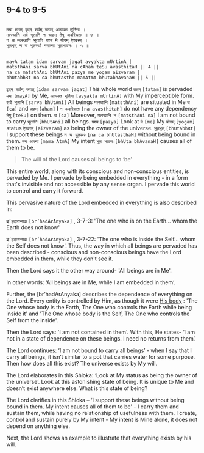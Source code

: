 ## 9-4 to 9-5


```shloka-sa

मया ततम् इदम् सर्वम् जगत् अव्यक्त मूर्तिना ।
मत्स्थानि सर्व भूतानि न चाहम् तेषु अवस्थितः ॥ ४ ॥
न च मत्स्थानि भूतानि पश्य मे योगम् ऐश्वरम् ।
भूतभृत् न च भूतस्थो ममात्मा भूतभावनः ॥ ५ ॥

```
```shloka-sa-hk

mayA tatam idam sarvam jagat avyakta mUrtinA |
matsthAni sarva bhUtAni na cAham teSu avasthitaH || 4 ||
na ca matsthAni bhUtAni pazya me yogam aizvaram |
bhUtabhRt na ca bhUtastho mamAtmA bhUtabhAvanaH || 5 ||

```
`इदम् सर्वम् जगत्` `[idam sarvam jagat]` This whole world `ततम्` `[tatam]` is pervaded `मया` `[mayA]` by Me, `अव्यक्त मूर्तिना` `[avyakta mUrtinA]` with My imperceptible form. `सर्व भूतानि` `[sarva bhUtAni]` All beings `मत्स्थानि` `[matsthAni]` are situated in Me `च` `[ca]` and `अहम्` `[aham]` I `न अवस्थितः` `[na avasthitaH]` do not have any dependency `तेषु` `[teSu]` on them.
`च` `[ca]` Moreover, `मत्स्थानि न` `[matsthAni na]` I am not bound to carry `भूतानि` `[bhUtAni]` all beings. `पश्य` `[pazya]` Look at `मे` `[me]` My `योगम्` `[yogam]` status `ऐश्वरम्` `[aizvaram]` as being the owner of the universe. `भूतभृत्` `[bhUtabhRt]` I support these beings `न च भूतस्थः` `[na ca bhUtasthaH]` without being bound in them. `मम आत्मा` `[mama AtmA]` My intent `भूत भावनः` `[bhUta bhAvanaH]` causes all of them to be.


<a name='applnote_145'></a>
> The will of the Lord causes all beings to ‘be’



This entire world, along with its conscious and non-conscious entities, is pervaded by Me. I pervade by being embedded in everything - in a form that's invisible and not accessible by any sense organ. I pervade this world to control and carry it forward.

This pervasive nature of the Lord embedded in everything is also described in:

`ब्र्’हदारान्यक` `[br’hadArAnyaka]` , 3-7-3: 'The one who is on the Earth... whom the Earth does not know'

`ब्र्’हदारान्यक` `[br’hadArAnyaka]` , 3-7-22: 'The one who is inside the Self... whom the Self does not know'. Thus, the way in which all beings are pervaded has been described - conscious and non-conscious beings have the Lord embedded in them, while they don't see it.

Then the Lord says it the other way around- 'All beings are in Me'. 

In other words: ‘All beings are in Me, while I am embedded in them’. 

Further, the [br’hadArAnyaka] describes the dependence of everything on the Lord. Every entity is controlled by Him, as though it were 
[His body](universe_as_his_body)
: 'The One whose body is the Earth, The One who controls the Earth while being inside it' and 'The One whose body is the Self, The One who controls the Self from the inside'.

Then the Lord says: 'I am not contained in them'. With this, He states- ‘I am not in a state of dependence on these beings. I need no returns from them’.

The Lord continues: ‘I am not bound to carry all beings’ - when I say that I carry all beings, it isn’t similar to a pot that carries water for some purpose. Then how does all this exist? The universe exists by My will.

The Lord elaborates in this Shloka: ‘Look at My status as being the owner of the universe’. Look at this astonishing state of being. It is unique to Me and doesn’t exist anywhere else. What is this state of being? 

The Lord clarifies in this Shloka – ‘I support these beings without being bound in them. My intent causes all of them to be' - I carry them and sustain them, while having no relationship of usefulness with them. I create, control and sustain purely by My intent - My intent is Mine alone, it does not depend on anything else.

Next, the Lord shows an example to illustrate that everything exists by his will.


